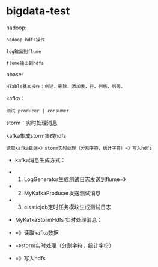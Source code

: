 # bigdata-test

hadoop:

    hadoop hdfs操作

    log输出到flume

    flume输出到hdfs

hbase:

    HTable基本操作：创建，删除，添加表，行，列族，列等。

kafka：

    测试 producer | consumer

storm：实时处理消息


kafka集成storm集成hdfs

    读取kafka数据=》storm实时处理（分割字符，统计字符）=》写入hdfs


 * kafka消息生成方式：

 *   1. LogGenerator生成测试日志发送到flume=》

 *   2. MyKafkaProducer发送测试消息

 *   3. elasticjob定时任务模块生成测试日志


 * MyKafkaStormHdfs 实时处理消息：

 *   =》读取kafka数据

 *   =》storm实时处理（分割字符，统计字符）

 *   =》写入hdfs


